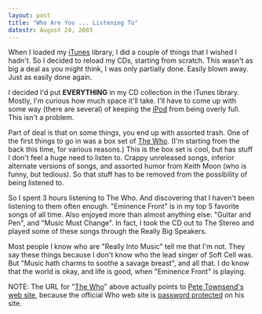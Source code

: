 ```yaml
---
layout: post
title: "Who Are You ... Listening To"
datestr: August 24, 2003
---
```


When I loaded my <a href="http://www.apple.com/itunes/">iTunes</a> library, I did a couple of things that I wished I hadn't.  So I decided to reload my CDs, starting from scratch.  This wasn't as big a deal as you might think, I was only partially done.  Easily blown away.  Just as easily done again.

I decided I'd put <b>EVERYTHING</b> in my CD collection in the iTunes library.  Mostly, I'm curious how much space it'll take.  I'll have to come up with some way (there are several) of keeping the <a href="http://www.apple.com/ipod/">iPod</a> from being overly full.  This isn't a problem.

Part of deal is that on some things, you end up with assorted trash.  One of the first things to go in was a box set of <a href="http://www.petetownshend.co.uk/">The Who</a>.  (I'm starting from the back this time, for various reasons.)  This is the box set is cool, but has stuff I don't feel a huge need to listen to.  Crappy unreleased songs, inferior alternate versions of songs, and assorted humor from Keith Moon (who is funny, but tedious).  So that stuff has to be removed from the possibility of being listened to.

So I spent 3 hours listening to The Who.  And discovering that I haven't been listening to them often enough.  "Eminence Front" is in my top 5 favorite songs of all time.  Also enjoyed more than almost anything else: "Guitar and Pen", and "Music Must Change".  In fact, I took the CD out to The Stereo and played some of these songs through the Really Big Speakers.

Most people I know who are "Really Into Music" tell me that I'm not.  They say these things because I don't know who the lead singer of Soft Cell was.  But "Music hath charms to soothe a savage breast", and all that.  I do know that the world is okay, and life is good, when "Eminence Front" is playing.

NOTE: The URL for "<a href="http://www.petetownshend.co.uk/">The Who</a>" above actually points to <a href="http://www.petetownshend.co.uk/">Pete Townsend's web site</a>, because the official Who web site is <a href="http://www.petetownshend.co.uk/projects/thewho/">password protected</a> on his site.

